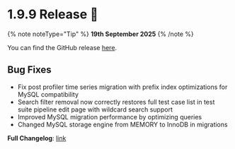 # 1.9.9 Release 🎉

{% note noteType="Tip" %}
**19th September 2025**
{% /note %}

You can find the GitHub release [here](https://github.com/open-metadata/OpenMetadata/releases/tag/1.9.9-release).

## Bug Fixes

- Fix post profiler time series migration with prefix index optimizations for MySQL compatibility
- Search filter removal now correctly restores full test case list in test suite pipeline edit page with wildcard search support
- Improved MySQL migration performance by optimizing queries
- Changed MySQL storage engine from MEMORY to InnoDB in migrations

**Full Changelog**: [link](https://github.com/open-metadata/OpenMetadata/compare/1.9.8-release...1.9.9-release)
